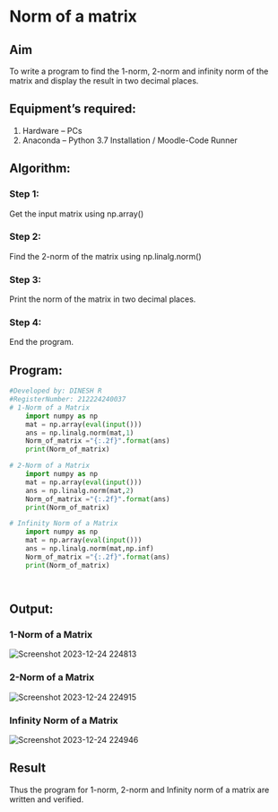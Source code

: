 # Norm of a matrix
## Aim
To write a program to find the 1-norm, 2-norm and infinity norm of the matrix and display the result in two decimal places.
## Equipment’s required:
1.	Hardware – PCs
2.	Anaconda – Python 3.7 Installation / Moodle-Code Runner
## Algorithm:
### Step 1:
Get the input matrix using np.array()   
### Step 2:
Find the 2-norm of the matrix using np.linalg.norm()
### Step 3:
Print the norm of the matrix in two decimal places.
### Step 4:
End the program.
## Program:
```Python
#Developed by: DINESH R
#RegisterNumber: 212224240037
# 1-Norm of a Matrix
	import numpy as np
	mat = np.array(eval(input()))
	ans = np.linalg.norm(mat,1)
	Norm_of_matrix ="{:.2f}".format(ans)
	print(Norm_of_matrix)   

# 2-Norm of a Matrix
	import numpy as np
	mat = np.array(eval(input()))
	ans = np.linalg.norm(mat,2)
	Norm_of_matrix ="{:.2f}".format(ans)
	print(Norm_of_matrix)

# Infinity Norm of a Matrix
	import numpy as np
	mat = np.array(eval(input()))
	ans = np.linalg.norm(mat,np.inf)
	Norm_of_matrix ="{:.2f}".format(ans)
	print(Norm_of_matrix)




```
## Output:
### 1-Norm of a Matrix
![Screenshot 2023-12-24 224813](https://github.com/gauthamkrishna7/Norm-of-a-matrix/assets/141175025/ba732842-7de7-43bb-8e6c-d0ebaf8c2411)

### 2-Norm of a Matrix
![Screenshot 2023-12-24 224915](https://github.com/gauthamkrishna7/Norm-of-a-matrix/assets/141175025/5d0e9d6e-d9fb-4b47-a574-588a974fb3dc)

### Infinity Norm of a Matrix
![Screenshot 2023-12-24 224946](https://github.com/gauthamkrishna7/Norm-of-a-matrix/assets/141175025/8226cf73-f54e-401c-a8c9-e130d648c727)

## Result
Thus the program for 1-norm, 2-norm and Infinity norm of a matrix are written and verified.
